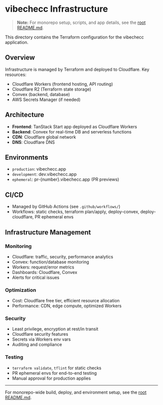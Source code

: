 # vibechecc Infrastructure

> **Note:** For monorepo setup, scripts, and app details, see the [root README.md](../README.md).

This directory contains the Terraform configuration for the vibechecc application.

## Overview

Infrastructure is managed by Terraform and deployed to Cloudflare. Key resources:
- Cloudflare Workers (frontend hosting, API routing)
- Cloudflare R2 (Terraform state storage)
- Convex (backend, database)
- AWS Secrets Manager (if needed)

## Architecture
- **Frontend**: TanStack Start app deployed as Cloudflare Workers
- **Backend**: Convex for real-time DB and serverless functions
- **CDN**: Cloudflare global network
- **DNS**: Cloudflare DNS

## Environments
- `production`: vibechecc.app
- `development`: dev.vibechecc.app
- `ephemeral`: pr-{number}.vibechecc.app (PR previews)

## CI/CD
- Managed by GitHub Actions (see `.github/workflows/`)
- Workflows: static checks, terraform plan/apply, deploy-convex, deploy-cloudflare, PR ephemeral envs

## Infrastructure Management

### Monitoring
- Cloudflare: traffic, security, performance analytics
- Convex: function/database monitoring
- Workers: request/error metrics
- Dashboards: Cloudflare, Convex
- Alerts for critical issues

### Optimization
- Cost: Cloudflare free tier, efficient resource allocation
- Performance: CDN, edge compute, optimized Workers

### Security
- Least privilege, encryption at rest/in transit
- Cloudflare security features
- Secrets via Workers env vars
- Auditing and compliance

### Testing
- `terraform validate`, `tflint` for static checks
- PR ephemeral envs for end-to-end testing
- Manual approval for production applies

---

For monorepo-wide build, deploy, and environment setup, see the [root README.md](../README.md).
